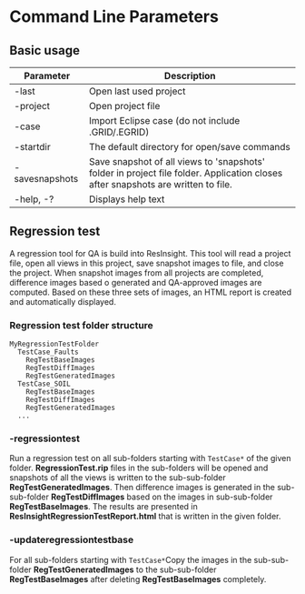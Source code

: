 # Command Line Parameters #

## Basic usage ##

Parameter|Description
---------|-----------
-last                   | Open last used project
-project <filename>     | Open project file <filename>
-case <casename>        | Import Eclipse case <casename> (do not include .GRID/.EGRID)
-startdir               | The default directory for open/save commands
-savesnapshots          | Save snapshot of all views to 'snapshots' folder in project file folder. Application closes after snapshots are written to file.
-help, -?               | Displays help text

## Regression test ##
A regression tool for QA is build into ResInsight. This tool will read a project file, open all views in this project, save snapshot images to file, and close the project. When snapshot images from all projects are completed, difference images based o generated and QA-approved images are computed. Based on these three sets of images, an HTML report is created and automatically displayed.

### Regression test folder structure ###

```
MyRegressionTestFolder
  TestCase_Faults
    RegTestBaseImages
    RegTestDiffImages
    RegTestGeneratedImages
  TestCase_SOIL
    RegTestBaseImages
    RegTestDiffImages
    RegTestGeneratedImages
  ...
```

### -regressiontest <folder> ###
Run a regression test on all sub-folders starting with ``` TestCase* ``` of the given folder. **RegressionTest.rip** files in the sub-folders will be opened and snapshots of all the views is written to the sub-sub-folder **RegTestGeneratedImages**. Then difference images is generated in the sub-sub-folder **RegTestDiffImages** based 
on the images in sub-sub-folder **RegTestBaseImages**. The results are presented in **ResInsightRegressionTestReport.html** that is written in the given folder.

### -updateregressiontestbase <folder> ###
For all sub-folders starting with ```TestCase*```Copy the images in the sub-sub-folder **RegTestGeneratedImages** to the sub-sub-folder **RegTestBaseImages** after deleting **RegTestBaseImages** completely.
